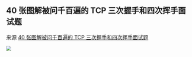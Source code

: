 ## 40 张图解被问千百遍的 TCP 三次握手和四次挥手面试题

来源 [40 张图解被问千百遍的 TCP 三次握手和四次挥手面试题](https://www.nowcoder.com/discuss/401108)

<img src="./img/tcp.png" style="zoom: 80%;" />